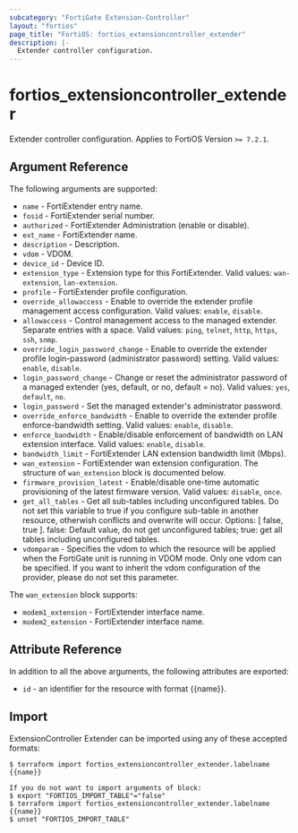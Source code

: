 ```yaml
---
subcategory: "FortiGate Extension-Controller"
layout: "fortios"
page_title: "FortiOS: fortios_extensioncontroller_extender"
description: |-
  Extender controller configuration.
---
```


# fortios_extensioncontroller_extender
Extender controller configuration. Applies to FortiOS Version `>= 7.2.1`.

## Argument Reference

The following arguments are supported:

* `name` - FortiExtender entry name.
* `fosid` - FortiExtender serial number.
* `authorized` - FortiExtender Administration (enable or disable).
* `ext_name` - FortiExtender name.
* `description` - Description.
* `vdom` - VDOM.
* `device_id` - Device ID.
* `extension_type` - Extension type for this FortiExtender. Valid values: `wan-extension`, `lan-extension`.
* `profile` - FortiExtender profile configuration.
* `override_allowaccess` - Enable to override the extender profile management access configuration. Valid values: `enable`, `disable`.
* `allowaccess` - Control management access to the managed extender. Separate entries with a space. Valid values: `ping`, `telnet`, `http`, `https`, `ssh`, `snmp`.
* `override_login_password_change` - Enable to override the extender profile login-password (administrator password) setting. Valid values: `enable`, `disable`.
* `login_password_change` - Change or reset the administrator password of a managed extender (yes, default, or no, default = no). Valid values: `yes`, `default`, `no`.
* `login_password` - Set the managed extender's administrator password.
* `override_enforce_bandwidth` - Enable to override the extender profile enforce-bandwidth setting. Valid values: `enable`, `disable`.
* `enforce_bandwidth` - Enable/disable enforcement of bandwidth on LAN extension interface. Valid values: `enable`, `disable`.
* `bandwidth_limit` - FortiExtender LAN extension bandwidth limit (Mbps).
* `wan_extension` - FortiExtender wan extension configuration. The structure of `wan_extension` block is documented below.
* `firmware_provision_latest` - Enable/disable one-time automatic provisioning of the latest firmware version. Valid values: `disable`, `once`.
* `get_all_tables` - Get all sub-tables including unconfigured tables. Do not set this variable to true if you configure sub-table in another resource, otherwish conflicts and overwrite will occur. Options: [ false, true ]. false: Default value, do not get unconfigured tables; true: get all tables including unconfigured tables. 
* `vdomparam` - Specifies the vdom to which the resource will be applied when the FortiGate unit is running in VDOM mode. Only one vdom can be specified. If you want to inherit the vdom configuration of the provider, please do not set this parameter.

The `wan_extension` block supports:

* `modem1_extension` - FortiExtender interface name.
* `modem2_extension` - FortiExtender interface name.


## Attribute Reference

In addition to all the above arguments, the following attributes are exported:
* `id` - an identifier for the resource with format {{name}}.

## Import

ExtensionController Extender can be imported using any of these accepted formats:
```
$ terraform import fortios_extensioncontroller_extender.labelname {{name}}

If you do not want to import arguments of block:
$ export "FORTIOS_IMPORT_TABLE"="false"
$ terraform import fortios_extensioncontroller_extender.labelname {{name}}
$ unset "FORTIOS_IMPORT_TABLE"
```
